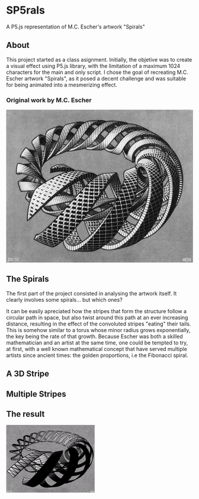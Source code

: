 # SP5rals
A P5.js representation of M.C. Escher's artwork "Spirals"

## About 
This project started as a class asignment. Initially, the objetive was to create a visual effect using P5.js library, with the limitation of a maximum 1024 characters for the main and only script. I chose the goal of recreating M.C. Escher artwork "Spirals", as it posed a decent challenge and was suitable for being animated into a mesmerizing effect.

### Original work by M.C. Escher
![Spirals artwork by M.C. Escher](https://github.com/CaptainChameleon/sp5rals/blob/39a40f17abfff7e511307364ab20c601e5ea3aea/Spirals%20-%20M.C.%20Escher.jpg)

## The Spirals
The first part of the project consisted in analysing the artwork itself. It clearly involves some spirals... but which ones? 

It can be easily apreciated how the stripes that form the structure follow a circular path in space, but also twist around this path at an ever increasing distance, resulting in the effect of the convoluted stripes "eating" their tails. This is somehow similar to a torus whose minor radius grows exponentially, the key being the rate of that growth. Because Escher was both a skilled mathematician and an artist at the same time, one could be tempted to try, at first, with a well known mathematical concept that have served multiple artists since ancient times: the golden proportions, i.e the Fibonacci spiral.

## A 3D Stripe

## Multiple Stripes

## The result
![P5.js representation](https://github.com/CaptainChameleon/sp5rals/blob/main/SP5rals.gif)

